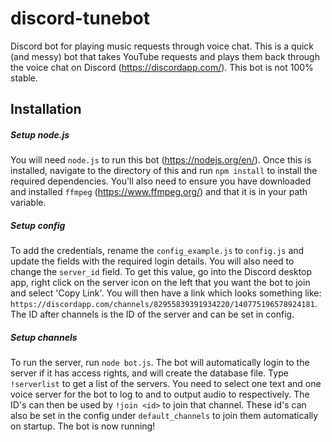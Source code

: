 # discord-tunebot
Discord bot for playing music requests through voice chat. This is a quick (and messy) bot that takes YouTube requests and plays them back through the voice chat on Discord (<https://discordapp.com/>). This bot is not 100% stable.

## Installation
##### Setup node.js
You will need `node.js` to run this bot (<https://nodejs.org/en/>). Once this is installed, navigate to the directory of this and run `npm install` to install the required dependencies. You'll also need to ensure you have downloaded and installed `ffmpeg` (<https://www.ffmpeg.org/>) and that it is in your path variable.

##### Setup config
To add the credentials, rename the `config_example.js` to `config.js` and update the fields with the required login details. You will also need to change the `server_id` field. To get this value, go into the Discord desktop app, right click on the server icon on the left that you want the bot to join and select 'Copy Link'. You will then have a link which looks something like: `https://discordapp.com/channels/82955839391934220/140775196578924181`. The ID after channels is the ID of the server and can be set in config.

##### Setup channels
To run the server, run `node bot.js`. The bot will automatically login to the server if it has access rights, and will create the database file. Type `!serverlist` to get a list of the servers. You need to select one text and one voice server for the bot to log to and to output audio to respectively. The ID's can then be used by `!join <id>` to join that channel. These id's can also be set in the config under `default_channels` to join them automatically on startup. The bot is now running!

